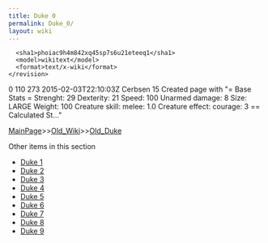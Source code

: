 ```yaml
---
title: Duke 0
permalink: Duke_0/
layout: wiki
---
```


      <sha1>phoiac9h4m842xq45sp7s6u21eteeq1</sha1>
      <model>wikitext</model>
      <format>text/x-wiki</format>
    </revision>
  </page>
  <page>
    <title>Duke</title>
    <ns>0</ns>
    <id>110</id>
    <revision>
      <id>273</id>
      <timestamp>2015-02-03T22:10:03Z</timestamp>
      <contributor>
        <username>Cerbsen</username>
        <id>15</id>
      </contributor>
      <comment>Created page with &quot;= Base Stats =  Strenght: 29  Dexterity: 21  Speed: 100  Unarmed damage: 8  Size: LARGE  Weight: 100  Creature skill: melee: 1.0  Creature effect: courage: 3  == Calculated St...&quot;</comment>
      

[MainPage](/keeperrl_wiki/ "wikilink")>>[Old_Wiki](/keeperrl_wiki/Old_Wiki "wikilink")>>[Old_Duke](/keeperrl_wiki/Old_Duke "wikilink")

Other items in this section
-    [Duke 1](/keeperrl_wiki/Duke_1 "wikilink")
-    [Duke 2](/keeperrl_wiki/Duke_2 "wikilink")
-    [Duke 3](/keeperrl_wiki/Duke_3 "wikilink")
-    [Duke 4](/keeperrl_wiki/Duke_4 "wikilink")
-    [Duke 5](/keeperrl_wiki/Duke_5 "wikilink")
-    [Duke 6](/keeperrl_wiki/Duke_6 "wikilink")
-    [Duke 7](/keeperrl_wiki/Duke_7 "wikilink")
-    [Duke 8](/keeperrl_wiki/Duke_8 "wikilink")
-    [Duke 9](/keeperrl_wiki/Duke_9 "wikilink")
